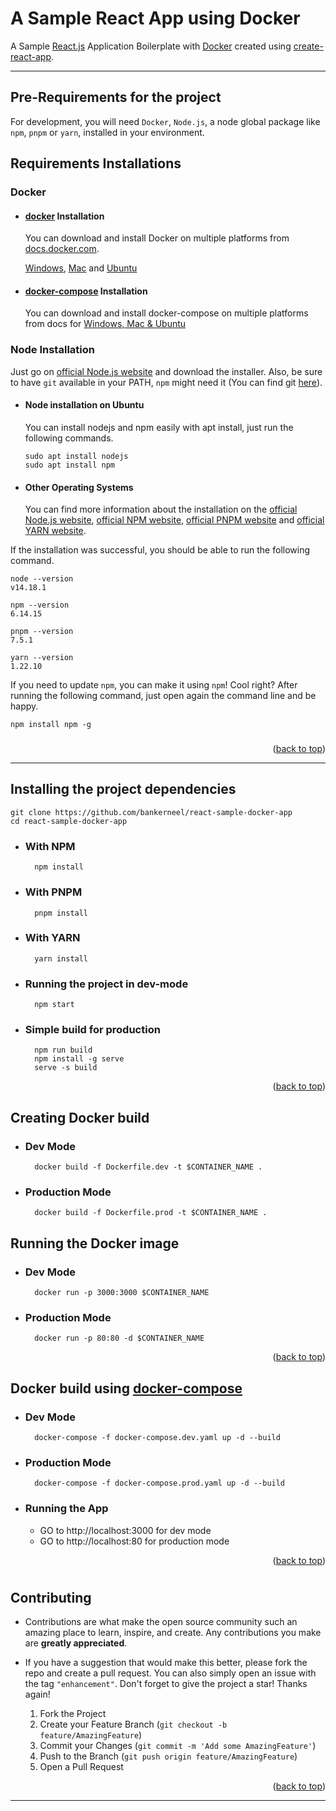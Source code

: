 # A Sample React App using Docker

A Sample [React.js](https://reactjs.org/) Application Boilerplate with [Docker](https://www.docker.com/) created using [create-react-app](https://create-react-app.dev/).

---

## Pre-Requirements for the project

For development, you will need `Docker`, `Node.js`, a node global package like `npm`, `pnpm` or `yarn`, installed in your environment.

## Requirements Installations

### Docker

- #### [docker](https://docker.com) Installation

  You can download and install Docker on multiple platforms from [docs.docker.com](https://docs.docker.com).

  [Windows](https://docs.docker.com/desktop/install/windows-install/),
  [Mac](https://docs.docker.com/desktop/install/mac-install/) and
  [Ubuntu](https://docs.docker.com/engine/install/ubuntu/)

- #### [docker-compose](https://docs.docker.com/compose/) Installation

  You can download and install docker-compose on multiple platforms from docs for [Windows, Mac & Ubuntu](https://docs.docker.com/compose/install/compose-desktop/)

### Node Installation

Just go on [official Node.js website](https://nodejs.org/) and download the installer.
Also, be sure to have `git` available in your PATH, `npm` might need it (You can find git [here](https://git-scm.com/)).

- #### Node installation on Ubuntu

  You can install nodejs and npm easily with apt install, just run the following commands.

      sudo apt install nodejs
      sudo apt install npm

- #### Other Operating Systems
  You can find more information about the installation on the [official Node.js website](https://nodejs.org/), [official NPM website](https://npmjs.org/), [official PNPM website](https://pnpm.io/installation) and [official YARN website](https://yarnpkg.com/getting-started).

If the installation was successful, you should be able to run the following command.

    node --version
    v14.18.1

    npm --version
    6.14.15

    pnpm --version
    7.5.1

    yarn --version
    1.22.10

If you need to update `npm`, you can make it using `npm`! Cool right? After running the following command, just open again the command line and be happy.

    npm install npm -g

###

<p align="right">(<a href="#top">back to top</a>)</p>

---

## Installing the project dependencies

    git clone https://github.com/bankerneel/react-sample-docker-app
    cd react-sample-docker-app

- ### With NPM

        npm install

- ### With PNPM

        pnpm install

- ### With YARN

        yarn install

- ### Running the project in dev-mode

        npm start

- ### Simple build for production

        npm run build
        npm install -g serve
        serve -s build

<p align="right">(<a href="#top">back to top</a>)</p>

## Creating Docker build

- ### Dev Mode

        docker build -f Dockerfile.dev -t $CONTAINER_NAME .

- ### Production Mode

        docker build -f Dockerfile.prod -t $CONTAINER_NAME .

## Running the Docker image

- ### Dev Mode

        docker run -p 3000:3000 $CONTAINER_NAME

- ### Production Mode

        docker run -p 80:80 -d $CONTAINER_NAME

<p align="right">(<a href="#top">back to top</a>)</p>

## Docker build using [docker-compose](https://docs.docker.com/compose/)

- ### Dev Mode

        docker-compose -f docker-compose.dev.yaml up -d --build

- ### Production Mode

        docker-compose -f docker-compose.prod.yaml up -d --build

- ### Running the App
  - GO to http://localhost:3000 for dev mode
  - GO to http://localhost:80 for production mode
  <p align="right">(<a href="#top">back to top</a>)</p>

#

<!-- CONTRIBUTING -->

## Contributing

- Contributions are what make the open source community such an amazing place to learn, inspire, and create. Any contributions you make are **greatly appreciated**.

- If you have a suggestion that would make this better, please fork the repo and create a pull request. You can also simply open an issue with the tag `"enhancement"`.
Don't forget to give the project a star! Thanks again!

    1. Fork the Project
    2. Create your Feature Branch (`git checkout -b feature/AmazingFeature`)
    3. Commit your Changes (`git commit -m 'Add some AmazingFeature'`)
    4. Push to the Branch (`git push origin feature/AmazingFeature`)
    5. Open a Pull Request

<p align="right">(<a href="#top">back to top</a>)</p>

---
